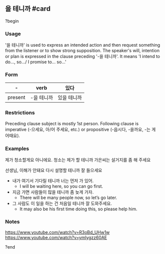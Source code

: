 ## 을 테니까 #card
?begin
### Usage
'을 테니까'  is used to express an intended action and then request something from the listener or to show strong supposition. The speaker's will, intention or plan is expressed in the clause preceding '-을 테니까'. It means 'I intend to do..., so.../ I promise to... so...'
### Form
| -       | verb   | 있다     |
| ------- | ------ | ------ |
| present | -을 테니까 | 있을 테니까 |
### Restrictions
Preceding clause subject is mostly 1st person. Following clause is imperative (-으세요, 아/어 주세요, etc.) or propositive (-읍시다, -을까요, -는 게 어때요).
### Examples
제가 청소할게요
아니에요. 청소는 제가 할 테니까 가은씨는 설거지를 좀 해 주세요

선생님, 이해가 안돼요
다시 설명할 테니까 잘 들으세요

* 내가 여기서 기다릴 테니까 너는 먼저 가 있어.
	* I will be waiting here, so you can go first.
* 지금 가면 사람들이 많을 테니까 좀 늦게 가자.
	* There will be many people now, so let’s go later.
* 그 사람도 이 일을 하는 건 처음일 테니까 잘 도와주세요.
	* It may also be his first time doing this, so please help him.
### Notes
https://www.youtube.com/watch?v=R3oBd_UHw1w
https://www.youtube.com/watch?v=ymlygzz60AE
<!--SR:!2025-07-17,13,230-->
?end
